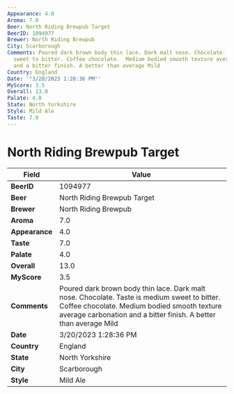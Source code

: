 ```yaml
---
Appearance: 4.0
Aroma: 7.0
Beer: North Riding Brewpub Target
BeerID: 1094977
Brewer: North Riding Brewpub
City: Scarborough
Comments: Poured dark brown body thin lace. Dark malt nose. Chocolate. Taste is medium
  sweet to bitter. Coffee chocolate.  Medium bodied smooth texture average carbonation
  and a bitter finish. A better than average Mild
Country: England
Date: '"3/20/2023 1:28:36 PM"'
MyScore: 3.5
Overall: 13.0
Palate: 4.0
State: North Yorkshire
Style: Mild Ale
Taste: 7.0
---
```


# North Riding Brewpub Target

| Field         | Value |
|---------------|-------|
| **BeerID** | 1094977 |
| **Beer** | North Riding Brewpub Target |
| **Brewer** | North Riding Brewpub |
| **Aroma** | 7.0 |
| **Appearance** | 4.0 |
| **Taste** | 7.0 |
| **Palate** | 4.0 |
| **Overall** | 13.0 |
| **MyScore** | 3.5 |
| **Comments** | Poured dark brown body thin lace. Dark malt nose. Chocolate. Taste is medium sweet to bitter. Coffee chocolate.  Medium bodied smooth texture average carbonation and a bitter finish. A better than average Mild |
| **Date** | 3/20/2023 1:28:36 PM |
| **Country** | England |
| **State** | North Yorkshire |
| **City** | Scarborough |
| **Style** | Mild Ale |
